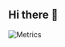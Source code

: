 ## Hi there 👋

![Metrics](https://metrics.lecoq.io/NarutoHinataHugoDev?template=classic&base.hireable=true&base.header=0&base.activity=0&base.community=0&base.repositories=0&poopmap=1&repositories=1&achievements=1&notable=1&chess=1&base=header%2C%20activity%2C%20community%2C%20repositories%2C%20metadata&base.indepth=false&base.hireable=true&base.skip=false&repositories.batch=100&repositories.forks=false&repositories.affiliations=owner&repositories=false&repositories.pinned=0&repositories.starred=0&repositories.random=0&repositories.order=featured%2C%20pinned%2C%20starred%2C%20random&achievements=false&achievements.threshold=C&achievements.secrets=false&achievements.display=detailed&achievements.limit=0&notable=false&notable.from=organization&notable.repositories=false&notable.indepth=false&notable.types=commit&notable.self=false&chess=false&chess.user=.user.login&chess.animation=%7B%0A%20%20%22size%22%3A%2040%2C%0A%20%20%22delay%22%3A%203%2C%0A%20%20%22duration%22%3A%200.6%0A%7D%0A&poopmap=false&poopmap.days=1&config.timezone=Etc%2FGMT-3&config.twemoji=true&config.display=columns)



